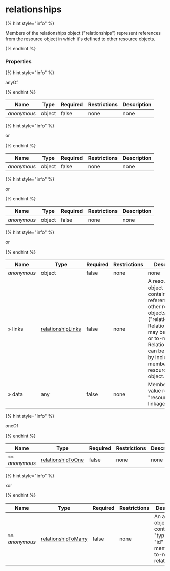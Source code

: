
# relationships

{% hint style="info" %}

Members of the relationships object ("relationships") represent references from the resource object in which it's defined to other resource objects.

{% endhint %}

### Properties

{% hint style="info" %}

anyOf

{% endhint %}

|Name|Type|Required|Restrictions|Description|
|---|---|---|---|---|
|*anonymous*|object|false|none|none|

{% hint style="info" %}

or

{% endhint %}

|Name|Type|Required|Restrictions|Description|
|---|---|---|---|---|
|*anonymous*|object|false|none|none|

{% hint style="info" %}

or

{% endhint %}

|Name|Type|Required|Restrictions|Description|
|---|---|---|---|---|
|*anonymous*|object|false|none|none|

{% hint style="info" %}

or

{% endhint %}

|Name|Type|Required|Restrictions|Description|
|---|---|---|---|---|
|*anonymous*|object|false|none|none|
|» links|[relationshipLinks](/schema/relationshiplinks)|false|none|A resource object **MAY** contain references to other resource objects ("relationships"). Relationships may be to-one or to-many. Relationships can be specified by including a member in a resource's links object.|
|» data|any|false|none|Member, whose value represents "resource linkage".|

{% hint style="info" %}

oneOf

{% endhint %}

|Name|Type|Required|Restrictions|Description|
|---|---|---|---|---|
|»» *anonymous*|[relationshipToOne](/schema/relationshiptoone)|false|none|none|

{% hint style="info" %}

xor

{% endhint %}

|Name|Type|Required|Restrictions|Description|
|---|---|---|---|---|
|»» *anonymous*|[relationshipToMany](/schema/relationshiptomany)|false|none|An array of objects each containing \"type\" and \"id\" members for to-many relationships.|
